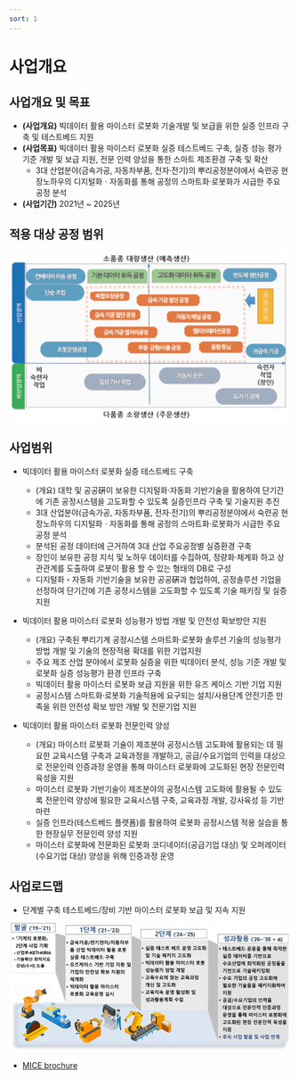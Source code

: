 ```yaml
---
sort: 1
---
```


# 사업개요

## 사업개요 및 목표
- **(사업개요)** 빅데이터 활용 마이스터 로봇화 기술개발 및 보급을 위한 실증 인프라 구축 및 테스트베드 지원
- **(사업목표)** 빅데이터 활용 마이스터 로봇화 실증 테스트베드 구축, 실증 성능 평가 기준 개발 및 보급 지원, 전문 인력 양성을 통한 스마트 제조환경 구축 및 확산  
  - 3대 산업분야(금속가공, 자동차부품, 전자‧전기)의 뿌리공정분야에서 숙련공 현장노하우의 디지털화ㆍ자동화를 통해 공정의 스마트화‧로봇화가 시급한 주요 공정 분석 
- **(사업기간)** 2021년 ~ 2025년

## 적용 대상 공정 범위

![target_process](image/target_process.png)

## 사업범위

- 빅데이터 활용 마이스터 로봇화 실증 테스트베드 구축
  - (개요) 대학 및 공공硏이 보유한 디지털화·자동화 기반기술을 활용하여 단기간에 기존 공정시스템을 고도화할 수 있도록 실증인프라 구축 및 기술지원 추진
  - 3대 산업분야(금속가공, 자동차부품, 전자‧전기)의 뿌리공정분야에서 숙련공 현장노하우의 디지털화ㆍ자동화를 통해 공정의 스마트화‧로봇화가 시급한 주요 공정 분석 
  - 분석된 공정 데이터에 근거하여 3대 산업 주요공정별 실증환경 구축
  - 장인이 보유한 공정 지식 및 노하우 데이터를 수집하여, 정량화‧체계화 하고 상관관계를 도출하여 로봇이 활용 할 수 있는 형태의 DB로 구성
  - 디지털화・자동화 기반기술을 보유한 공공硏과 협업하여, 공정솔루션 기업을 선정하여 단기간에 기존 공정시스템을 고도화할 수 있도록 기술 패키징 및 실증 지원

- 빅데이터 활용 마이스터 로봇화 성능평가 방법 개발 및 안전성 확보방안 지원
  - (개요) 구축된 뿌리기계 공정시스템 스마트화‧로봇화 솔루션 기술의 성능평가 방법 개발 및 기술의 현장적용 확대를 위한 기업지원
  - 주요 제조 산업 분야에서 로봇화 실증을 위한 빅데이터 분석, 성능 기준 개발 및 로봇화 실증 성능평가 환경 인프라 구축
  - 빅데이터 활용 마이스터 로봇화 보급 지원을 위한 유즈 케이스 기반 기업 지원 
  - 공정시스템 스마트화‧로봇화 기술적용에 요구되는 설치/사용단계 안전기준 만족을 위한 안전성 확보 방안 개발 및 전문기업 지원

- 빅데이터 활용 마이스터 로봇화 전문인력 양성
  - (개요) 마이스터 로봇화 기술이 제조분야 공정시스템 고도화에 활용되는 데 필요한 교육시스템 구축과 교육과정을 개발하고, 공급/수요기업의 인력을 대상으로 전문인력 인증과정 운영을 통해 마이스터 로봇화에 고도화된 현장 전문인력 육성을 지원
  - 마이스터 로봇화 기반기술이 제조분야의 공정시스템 고도화에 활용될 수 있도록 전문인력 양성에 필요한 교육시스템 구축, 교육과정 개발, 강사육성 등 기반 마련
  - 실증 인프라(테스트베드 플랫폼)를 활용하여 로봇화 공정시스템 적용 실습을 통한 현장실무 전문인력 양성 지원 
  - 마이스터 로봇화에 전문화된 로봇화 코디네이터(공급기업 대상) 및 오퍼레이터(수요기업 대상) 양성을 위해 인증과정 운영

## 사업로드맵
- 단계별 구축 테스트베드/장비 기반 마이스터 로봇화 보급 및 지속 지원

![meister_roadmap](image/meister_roadmap.png)


- [MICE brochure](Meister_MICE_brochure.pdf)
